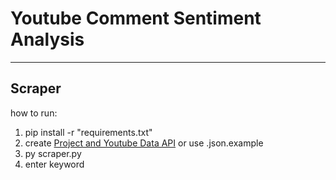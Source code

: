 # Youtube Comment Sentiment Analysis


_____

## Scraper
how to run:
 1. pip install -r "requirements.txt"
 2. create [Project and Youtube Data API](https://console.developers.google.com/projectselector2/apis/dashboard) or use .json.example
 3. py scraper.py
 4. enter keyword